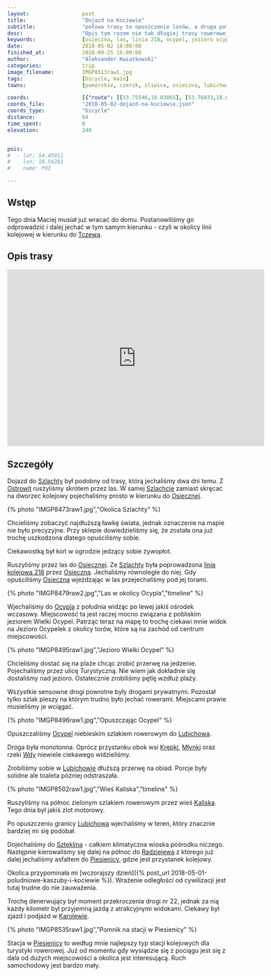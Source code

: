 ```yaml
---
layout:                 post
title:                  "Dojazd na Kociewie"
subtitle:               "połowa trasy to opuszczenie lasów, a druga połowa to mniej znane ale klimatyczne tereny"
desc:                   "Opis tym razem nie tak długiej trasy rowerowej przez Kociewie. Opuściliśmy Bory Tucholskie jadąc równolegle do linii kolejowej Czersk-Tczew."
keywords:               [osieczna, las, linia 218, ocypel, jezioro ocypel, szteklin, radziejewo, piesienica, piesienice, kociewie]
date:                   2018-05-02 18:00:00
finished_at:            2018-09-25 16:00:00
author:                 "Aleksander Kwiatkowski"
categories:             trip
image_filename:         IMGP8513raw1.jpg
tags:                   [bicycle, main]
towns:                  [pomorskie, czersk, sliwice, osieczna, lubichowo, zblewo, starogard_gdanski]

coords:                 [{"route": [[53.75546,18.03865], [53.76033,18.04397], [53.75495,18.08127], [53.76238,18.11633], [53.76954,18.11500], [53.76411,18.16152], [53.77385,18.21937], [53.77235,18.23447], [53.78478,18.27692], [53.79441,18.32451], [53.81345,18.31215], [53.82905,18.33863], [53.84268,18.35206], [53.85217,18.39635], [53.85128,18.40176], [53.87201,18.40304], [53.87857,18.40918], [53.88254,18.42390], [53.88800,18.42922], [53.89857,18.41425], [53.91399,18.40116], [53.93226,18.40682], [53.95515,18.39729], [53.96517,18.39674]], "type": "bicycle"}]
coords_file:            "2018-05-02-dojazd-na-kociewie.json"
coords_type:            "bicycle"
distance:               64
time_spent:             6
elevation:              240


pois:
#  - lat: 54.45911
#    lon: 18.56281
#    name: POI

---
```


[wiki-linia-218]: https://pl.wikipedia.org/wiki/Linia_kolejowa_My%C5%9Blice_%E2%80%93_Szlachta

[wiki-tczew]: https://pl.wikipedia.org/wiki/Tczew
[wiki-szlachta]: https://pl.wikipedia.org/wiki/Szlachta_(wojew%C3%B3dztwo_pomorskie)
[wiki-ostrowite]: https://pl.wikipedia.org/wiki/Ostrowite_(gmina_Czersk)
[wiki-osieczna]: https://pl.wikipedia.org/wiki/Osieczna_(wojew%C3%B3dztwo_pomorskie)
[wiki-ocypel]: https://pl.wikipedia.org/wiki/Ocypel_(wie%C5%9B_w_wojew%C3%B3dztwie_pomorskim)
[wiki-lubichowo]: https://pl.wikipedia.org/wiki/Lubichowo
[wiki-krepki]: https://pl.wikipedia.org/wiki/Kr%C4%99pki
[wiki-mlynki]: https://pl.wikipedia.org/wiki/M%C5%82ynki_(powiat_starogardzki)
[wiki-wda]: https://pl.wikipedia.org/wiki/Wda_(rzeka)
[wiki-kaliska]: https://pl.wikipedia.org/wiki/Kaliska_(gmina_Lubichowo)
[wiki-szteklin]: https://pl.wikipedia.org/wiki/Szteklin
[wiki-radziejewo]: https://pl.wikipedia.org/wiki/Radziejewo_(wojew%C3%B3dztwo_pomorskie)
[wiki-piesienica]: https://pl.wikipedia.org/wiki/Piesienica
[wiki-karolewo]: https://pl.wikipedia.org/wiki/Karolewo_(powiat_starogardzki)
[wiki-piesienice-stacja]: https://pl.wikipedia.org/wiki/Piesienice_(przystanek_kolejowy)


## Wstęp

Tego dnia Maciej musiał już wracać do domu. Postanowiliśmy go odprowadzić i dalej jechać
w tym samym kierunku - czyli w okolicy linii kolejowej w kierunku do
[Tczewa][wiki-tczew].

## Opis trasy

<iframe height='405' width='590' frameborder='0' allowtransparency='true' scrolling='no' src='https://www.strava.com/activities/1545283677/embed/c4924e233c2d5d7e6c6438ea22692c218ef60924'></iframe>

## Szczegóły

Dojazd do [Szlachty][wiki-szlachta] był podobny od trasy, którą
jechaliśmy dwa dni temu. Z [Ostrowit][wiki-ostrowite]
ruszyliśmy skrótem przez las. W samej [Szlachcie][wiki-szlachta] zamiast skręcać
na dworzec kolejowy pojechaliśmy prosto w kierunku do [Osiecznej][wiki-osieczna].

{% photo "IMGP8473raw1.jpg","Okolica Szlachty" %}

Chcieliśmy zobaczyć najdłuższą ławkę świata, jednak oznaczenie na mapie nie było
precyzyjne. Przy sklepie dowiedzieliśmy się, że została ona już trochę
uszkodzona dlatego opuściliśmy sobie.

Ciekawostką był koń w ogrodzie jedzący sobie żywopłot.

Ruszyliśmy przez las do [Osiecznej][wiki-osieczna]. Ze [Szlachty][wiki-szlachta]
była poprowadzona [linia kolejowa 218][wiki-linia-218] przez [Osieczną][wiki-osieczna].
Jechaliśmy równolegle do niej. Gdy opuściliśmy
[Osieczną][wiki-osieczna] wjeżdzając w las przejechaliśmy pod jej torami.

{% photo "IMGP8479raw2.jpg","Las w okolicy Ocypla","timeline" %}

Wjechaliśmy do [Ocypla][wiki-ocypel] z południa widząc po lewej
jakiś ośrodek wczasowy. Miejscowość ta jest raczej mocno związana z pobliskim
jeziorem Wielki Ocypel. Patrząc teraz na mapę to trochę ciekawi mnie widok
na Jezioro Ocypelek z okolicy torów, które są na zachód od centrum miejscowości.

{% photo "IMGP8495raw1.jpg","Jezioro Wielki Ocypel" %}

Chcieliśmy dostać się na plaże chcąc zrobić przerwę na jedzenie.
Pojechaliśmy przez ulicę
Turystyczną. Nie wiem jak dokładnie się dostaliśmy nad jezioro.
Ostatecznie zrobiliśmy pętlę wzdłuż plaży.

Wszystkie sensowne drogi powrotne były drogami prywatnymi.
Pozostał tylko szlak pieszy na którym trudno było jechać rowerami.
Miejscami prawie musieliśmy je wciągać.

{% photo "IMGP8496raw1.jpg","Opuszczając Ocypel" %}

Opuszczaliśmy [Ocypel][wiki-ocypel] niebieskim szlakiem rowerowym do
[Lubichowa][wiki-lubichowo].

Droga była monotonna. Oprócz przystanku obok wsi [Krępki][wiki-krepki],
[Młynki][wiki-mlynki] oraz rzeki [Wdy][wiki-wda] niewiele ciekawego widzieliśmy.

Zrobiliśmy sobie w [Lubichowie][wiki-lubichowo] dłuższą przerwę na obiad.
Porcje były solidne ale toaleta później odstraszała.

{% photo "IMGP8502raw1.jpg","Wieś Kaliska","timeline" %}

Ruszyliśmy na północ zielonym szlakiem rowerowym przez wieś [Kaliska][wiki-kaliska].
Tego dnia był jakiś zlot motorowy.

Po opuszczeniu granicy [Lubichowa][wiki-lubichowo] wjechaliśmy w teren,
który znacznie bardziej mi się podobał.

Dojechaliśmy do [Szteklina][wiki-szteklin] - całkiem klimatyczna wioska
pośrodku niczego. Następnie kierowaliśmy się dalej na północ do
[Radziejewa][wiki-radziejewo] z którego już dalej jechaliśmy asfaltem
do [Piesienicy][wiki-piesienica], gdzie jest przystanek kolejowy.

Okolica przypominała mi
[wczorajszy dzień]({% post_url 2018-05-01-poludniowe-kaszuby-i-kociewie %}).
Wrażenie odległości od cywilizacji jest tutaj trudne do nie zauważenia.

Trochę denerwujący był moment przekroczenia drogi nr 22, jednak za
nią każdy kilometr był przyjemną jazdą z atrakcyjnymi widokami.
Ciekawy był zjazd i podjazd w [Karolewie][wiki-karolewo].

{% photo "IMGP8535raw1.jpg","Pomnik na stacji w Piesienicy" %}

Stacja w [Piesienicy][wiki-piesienice-stacja] to według mnie najlepszy typ
stacji kolejowych dla turystyki rowerowej. Już od momentu gdy wysiądzie się
z pociągu jest się z dala od dużych miejscowości a okolica jest interesującą.
Ruch samochodowy jest bardzo mały.
